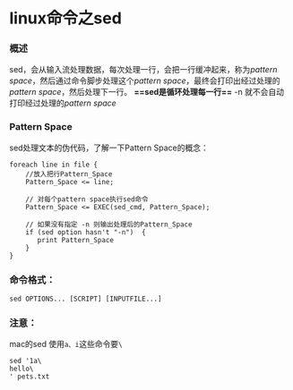 # linux命令之sed
### 概述
sed，会从输入流处理数据，每次处理一行，会把一行缓冲起来，称为*pattern space*，然后通过命令脚步处理这个*pattern space*，最终会打印出经过处理的*pattern space*，然后处理下一行。
**==sed是循环处理每一行==**
-n  就不会自动打印经过处理的*pattern space*

### Pattern Space
sed处理文本的伪代码，了解一下Pattern Space的概念：

```
foreach line in file {
    //放入把行Pattern_Space
    Pattern_Space <= line;
 
    // 对每个pattern space执行sed命令
    Pattern_Space <= EXEC(sed_cmd, Pattern_Space);
 
    // 如果没有指定 -n 则输出处理后的Pattern_Space
    if (sed option hasn't "-n")  {
       print Pattern_Space
    }
}
```


### 命令格式：

`sed OPTIONS... [SCRIPT] [INPUTFILE...]`

### 注意：
mac的sed
使用`a、i`这些命令要`\`
```
sed '1a\
hello\
' pets.txt
```




